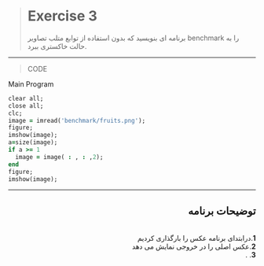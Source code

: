 > # Exercise 3
>برنامه ای بنویسید که بدون استفاده از توابع متلب تصاویر benchmark را به حالت خاکستری ببرد.
***
>CODE

Main Program
```ruby
clear all;
close all;
clc;
image = imread('benchmark/fruits.png');
figure;
imshow(image);
a=size(image);
if a >= 1
  image = image( : , : ,2); 
end
figure;
imshow(image);

```
****





<div dir="rtl">
<h2>توضیحات برنامه</h2> <br />
 <b>1</b>.درابتدای برنامه عکس را بارگذاری کردیم<br />
<b>2</b>.عکس اصلی را در خروجی نمایش می دهد <br />
<b>3</b>. .<br />

    
</div>

